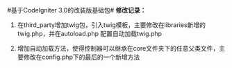 #基于CodeIgniter 3.0的改装版基础包#
**修改记录：**

1. 在third_party增加twig包，引入twig模板，主要修改在libraries新增的twig.php，并在autoload.php 配置自动加载twig.php

2. 增加自动加载方法，使得控制器可以继承在core文件夹下的任意父类文件，主要修改在config.php下的最后的一个新增方法
